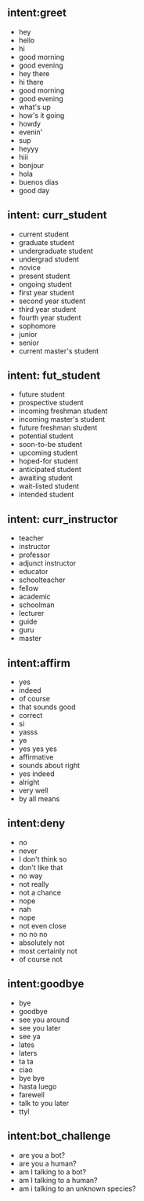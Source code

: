 ## intent:greet
- hey
- hello
- hi
- good morning
- good evening
- hey there
- hi there
- good morning
- good evening
- what's up
- how's it going
- howdy
- evenin'
- sup
- heyyy
- hiii
- bonjour
- hola
- buenos dias
- good day

## intent: curr_student
- current student 
- graduate student
- undergraduate student
- undergrad student
- novice
- present student
- ongoing student
- first year student
- second year student
- third year student
- fourth year student
- sophomore
- junior
- senior
- current master's student

## intent: fut_student
- future student
- prospective student
- incoming freshman student
- incoming master's student
- future freshman student
- potential student
- soon-to-be student
- upcoming student
- hoped-for student
- anticipated student
- awaiting student
- wait-listed student
- intended student

## intent: curr_instructor
- teacher
- instructor
- professor
- adjunct instructor
- educator
- schoolteacher
- fellow
- academic
- schoolman
- lecturer
- guide
- guru
- master

## intent:affirm
- yes
- indeed
- of course
- that sounds good
- correct
- si  
- yasss
- ye
- yes yes yes
- affirmative
- sounds about right
- yes indeed
- alright
- very well
- by all means

## intent:deny
- no
- never
- I don't think so
- don't like that
- no way
- not really
- not a chance
- nope
- nah
- nope
- not even close
- no no no
- absolutely not
- most certainly not
- of course not

## intent:goodbye
- bye
- goodbye
- see you around
- see you later
- see ya
- lates
- laters
- ta ta
- ciao
- bye bye
- hasta luego
- farewell
- talk to you later
- ttyl


## intent:bot_challenge
- are you a bot?
- are you a human?
- am I talking to a bot?
- am I talking to a human?
- am i talking to an unknown species?
